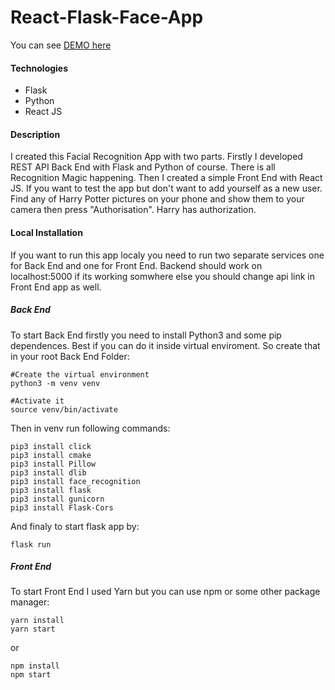 # React-Flask-Face-App

You can see [DEMO here](https://awesome-saha-454f9c.netlify.app/)

#### Technologies
- Flask
- Python
- React JS

#### Description
I created this Facial Recognition App with two parts. Firstly I developed REST API Back End with Flask and Python of course. There is all Recognition Magic happening. Then I created a simple Front End with React JS. If you want to test the app but don't want to add yourself as a new user. Find any of Harry Potter pictures on your phone and show them to your camera then press "Authorisation". Harry has authorization. 

#### Local Installation
If you want to run this app localy you need to run two separate services one for Back End and one for Front End. Backend should work on localhost:5000 if its working somwhere else you should change api link in Front End app as well. 

##### Back End
To start Back End firstly you need to install Python3 and some pip dependences. Best if you can do it inside virtual enviroment. So create that in your root Back End Folder:

```
#Create the virtual environment
python3 -m venv venv

#Activate it
source venv/bin/activate
```

Then in venv run following commands:

```
pip3 install click
pip3 install cmake
pip3 install Pillow
pip3 install dlib
pip3 install face_recognition
pip3 install flask
pip3 install gunicorn
pip3 install Flask-Cors
```
And finaly to start flask app by:

```
flask run
```

##### Front End

To start Front End I used Yarn but you can use npm or some other package manager:
```
yarn install
yarn start
```
or

```
npm install
npm start
```
